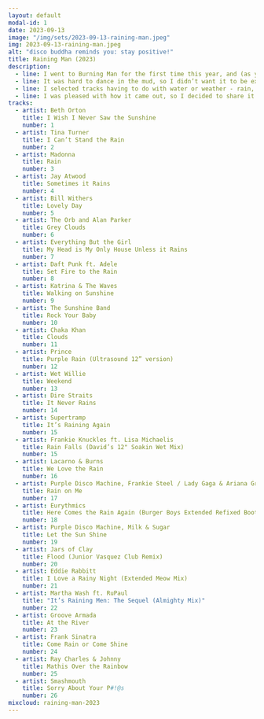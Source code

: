 ```yaml
---
layout: default
modal-id: 1
date: 2023-09-13
image: "/img/sets/2023-09-13-raining-man.jpeg"
img: 2023-09-13-raining-man.jpeg
alt: "disco buddha reminds you: stay positive!"
title: Raining Man (2023)
description:
  - line: I went to Burning Man for the first time this year, and (as you may know, since it was so well dramatized by our media) we were rained out. That was kind of a bummer, but, yanno, shit happens. I kinda wish I had brought my gear with me when I went, so that I could have put together this set on the playa, rather than later at home. But it’s still entirely inspired by the unexpectedly wet desert weather.
  - line: It was hard to dance in the mud, so I didn’t want it to be explicitly dance heavy. But I wanted something light to break up the silence. This is the set I needed to hear.
  - line: I selected tracks having to do with water or weather - rain, rivers, flood, clouds, sun - either in the track title or performer’s name. The especially fun part was that I had never played most of the tracks I ultimately used, tho they were in my library. In fact, only two tracks had preset cue points (Rain on Me, and Let the Sun Shine), which is frankly why I let the tracks run through to their ends so often. It genre hops wildly. It’s a very lazy mix, if I’m being completely honest. Even still, I think it communicates a lot of complex emotion. And I think it would have been well received by a bunch of unexpectedly wet desert party people.
  - line: I was pleased with how it came out, so I decided to share it.
tracks:
  - artist: Beth Orton
    title: I Wish I Never Saw the Sunshine
    number: 1
  - artist: Tina Turner
    title: I Can’t Stand the Rain
    number: 2
  - artist: Madonna
    title: Rain
    number: 3
  - artist: Jay Atwood
    title: Sometimes it Rains
    number: 4
  - artist: Bill Withers
    title: Lovely Day
    number: 5
  - artist: The Orb and Alan Parker
    title: Grey Clouds
    number: 6
  - artist: Everything But the Girl
    title: My Head is My Only House Unless it Rains
    number: 7
  - artist: Daft Punk ft. Adele
    title: Set Fire to the Rain
    number: 8
  - artist: Katrina & The Waves
    title: Walking on Sunshine
    number: 9
  - artist: The Sunshine Band
    title: Rock Your Baby
    number: 10
  - artist: Chaka Khan
    title: Clouds
    number: 11
  - artist: Prince
    title: Purple Rain (Ultrasound 12” version)
    number: 12
  - artist: Wet Willie
    title: Weekend
    number: 13
  - artist: Dire Straits
    title: It Never Rains
    number: 14
  - artist: Supertramp
    title: It’s Raining Again
    number: 15
  - artist: Frankie Knuckles ft. Lisa Michaelis
    title: Rain Falls (David’s 12" Soakin Wet Mix)
    number: 15
  - artist: Lacarno & Burns
    title: We Love the Rain
    number: 16
  - artist: Purple Disco Machine, Frankie Steel / Lady Gaga & Ariana Grande
    title: Rain on Me
    number: 17
  - artist: Eurythmics
    title: Here Comes the Rain Again (Burger Boys Extended Refixed Bootleg Club Remix)
    number: 18
  - artist: Purple Disco Machine, Milk & Sugar
    title: Let the Sun Shine
    number: 19
  - artist: Jars of Clay
    title: Flood (Junior Vasquez Club Remix)
    number: 20
  - artist: Eddie Rabbitt
    title: I Love a Rainy Night (Extended Meow Mix)
    number: 21
  - artist: Martha Wash ft. RuPaul
    title: "It’s Raining Men: The Sequel (Almighty Mix)"
    number: 22
  - artist: Groove Armada
    title: At the River
    number: 23
  - artist: Frank Sinatra
    title: Come Rain or Come Shine
    number: 24
  - artist: Ray Charles & Johnny
    title: Mathis Over the Rainbow
    number: 25
  - artist: Smashmouth
    title: Sorry About Your P#!@s
    number: 26
mixcloud: raining-man-2023
---
```

